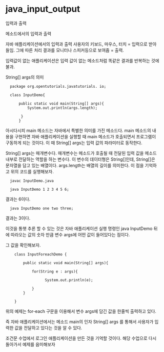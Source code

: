 # java_input_output
입력과 출력


메소드에서의 입력과 출력

자바 애플리케이션에서의 입력과 출력
사용자의 키보드, 마우스, 터치 = 입력으로 받아들임.
그에 따른 처리 결과를 모니터나 스피커등으로 보여줌 = 출력.

입력값이 없는 애플리케이션은 입력 값이 없는 메소드처럼 똑같은 결과를 반복하는 것에 불과.

String[] args의 의미

      package org.opentutorials.javatutorials. io;
      
      class InputDemo{
      
          public static void main(String[] args){
              System.out.println(args.length);
              
           }
          }
          
 아시다시피 main 메소드는 자바에서 특별한 의미를 가진 메소드다.
 main 메소드의 내용을 구현하면 자바 애플리케이션을 실행할 때 main 메소드가 호출되면서
 프로그램이 구동하게 되는 것이다. 이 때 String[] args는 입력 값의 파라미터로 동작한다.
 
 String[] args는 매개변수다. 매개변수는 메소드가 호출될 때 전달된 입력 값을 메소드 내부로 전달하는 역할을 하는 변수다.
 이 변수의 데이터형은 String[]인데, String[]은 문자열을 담고 있는 배열이다. args.length는 배열의 길이를 의미한다.
 이 점을 기억하고 위의 코드를 실행해보자.
 
      javac InputDemo.java
      
      java InputDemo 1 2 3 4 5 6;
      
 결과는 6이다.
      
      java InputDemo one two three;
      
 결과는 3이다.
 
 이것을 통햇 추론 할 수 있는 것은 자바 애플리케이션 실행 명령인 java InputDemo 뒤에 따라오는 값의 숫자 만큼
 변수 args에 어떤 값이 들어있다는 점이다.
      
 그 값을 확인해보자.
 
        class InputForeachDemo {
        
            public static void main(String[] args){
            
                for(String e : args){
                
                      System.out.println(e);
                      
                }
            }
            
        }
        
 위의 예제는 for-each 구문을 이용해서 변수 args에 담긴 값을 한줄씩 출력하고 있다.
 
 즉 자바 애플리케이션에서는 메소드 main의 인자 String[] args 를 통해서 사용자가 입력한 값을 전달하고 있다는 것을
 알 수 있다.
 
 조건문 수업에서 로그인 애플리케이션을 만든 것을 기억할 것이다. 해당 수업으로 다시 돌아가서 예제를 음미해보자
 
 
 
 
 
 
 
 
 
 
 
 
 
 
 
 
 
 
 
 
 
